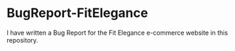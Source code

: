 # BugReport-FitElegance
I have written a Bug Report for the Fit Elegance e-commerce website in this repository.
